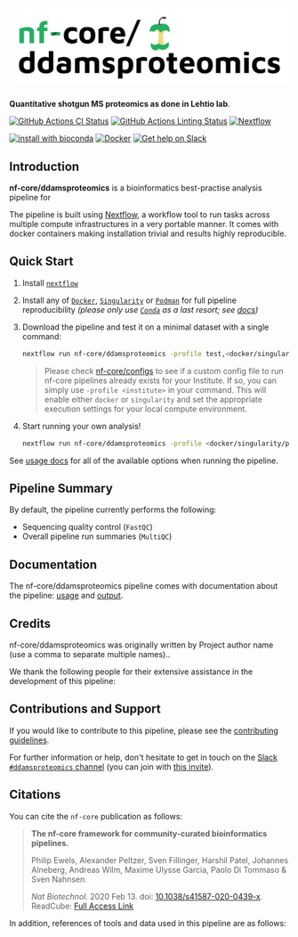 # ![nf-core/ddamsproteomics](docs/images/nf-core-ddamsproteomics_logo.png)

**Quantitative shotgun MS proteomics as done in Lehtio lab**.

[![GitHub Actions CI Status](https://github.com/nf-core/ddamsproteomics/workflows/nf-core%20CI/badge.svg)](https://github.com/nf-core/ddamsproteomics/actions)
[![GitHub Actions Linting Status](https://github.com/nf-core/ddamsproteomics/workflows/nf-core%20linting/badge.svg)](https://github.com/nf-core/ddamsproteomics/actions)
[![Nextflow](https://img.shields.io/badge/nextflow-%E2%89%A520.04.0-brightgreen.svg)](https://www.nextflow.io/)

[![install with bioconda](https://img.shields.io/badge/install%20with-bioconda-brightgreen.svg)](https://bioconda.github.io/)
[![Docker](https://img.shields.io/docker/automated/nfcore/ddamsproteomics.svg)](https://hub.docker.com/r/nfcore/ddamsproteomics)
[![Get help on Slack](http://img.shields.io/badge/slack-nf--core%20%23ddamsproteomics-4A154B?logo=slack)](https://nfcore.slack.com/channels/ddamsproteomics)

## Introduction

<!-- TODO nf-core: Write a 1-2 sentence summary of what data the pipeline is for and what it does -->
**nf-core/ddamsproteomics** is a bioinformatics best-practise analysis pipeline for

The pipeline is built using [Nextflow](https://www.nextflow.io), a workflow tool to run tasks across multiple compute infrastructures in a very portable manner. It comes with docker containers making installation trivial and results highly reproducible.

## Quick Start

1. Install [`nextflow`](https://nf-co.re/usage/installation)

2. Install any of [`Docker`](https://docs.docker.com/engine/installation/), [`Singularity`](https://www.sylabs.io/guides/3.0/user-guide/) or [`Podman`](https://podman.io/) for full pipeline reproducibility _(please only use [`Conda`](https://conda.io/miniconda.html) as a last resort; see [docs](https://nf-co.re/usage/configuration#basic-configuration-profiles))_

3. Download the pipeline and test it on a minimal dataset with a single command:

    ```bash
    nextflow run nf-core/ddamsproteomics -profile test,<docker/singularity/podman/conda/institute>
    ```

    > Please check [nf-core/configs](https://github.com/nf-core/configs#documentation) to see if a custom config file to run nf-core pipelines already exists for your Institute. If so, you can simply use `-profile <institute>` in your command. This will enable either `docker` or `singularity` and set the appropriate execution settings for your local compute environment.

4. Start running your own analysis!

    <!-- TODO nf-core: Update the example "typical command" below used to run the pipeline -->

    ```bash
    nextflow run nf-core/ddamsproteomics -profile <docker/singularity/podman/conda/institute> --input '*_R{1,2}.fastq.gz' --genome GRCh37
    ```

See [usage docs](https://nf-co.re/ddamsproteomics/usage) for all of the available options when running the pipeline.

## Pipeline Summary

By default, the pipeline currently performs the following:

<!-- TODO nf-core: Fill in short bullet-pointed list of default steps of pipeline -->

* Sequencing quality control (`FastQC`)
* Overall pipeline run summaries (`MultiQC`)

## Documentation

The nf-core/ddamsproteomics pipeline comes with documentation about the pipeline: [usage](https://nf-co.re/ddamsproteomics/usage) and [output](https://nf-co.re/ddamsproteomics/output).

<!-- TODO nf-core: Add a brief overview of what the pipeline does and how it works -->

## Credits

nf-core/ddamsproteomics was originally written by Project author name (use a comma to separate multiple names)..

We thank the following people for their extensive assistance in the development
of this pipeline:

<!-- TODO nf-core: If applicable, make list of people who have also contributed -->

## Contributions and Support

If you would like to contribute to this pipeline, please see the [contributing guidelines](.github/CONTRIBUTING.md).

For further information or help, don't hesitate to get in touch on the [Slack `#ddamsproteomics` channel](https://nfcore.slack.com/channels/ddamsproteomics) (you can join with [this invite](https://nf-co.re/join/slack)).

## Citations

<!-- TODO nf-core: Add citation for pipeline after first release. Uncomment lines below and update Zenodo doi. -->
<!-- If you use  nf-core/ddamsproteomics for your analysis, please cite it using the following doi: [10.5281/zenodo.XXXXXX](https://doi.org/10.5281/zenodo.XXXXXX) -->

You can cite the `nf-core` publication as follows:

> **The nf-core framework for community-curated bioinformatics pipelines.**
>
> Philip Ewels, Alexander Peltzer, Sven Fillinger, Harshil Patel, Johannes Alneberg, Andreas Wilm, Maxime Ulysse Garcia, Paolo Di Tommaso & Sven Nahnsen.
>
> _Nat Biotechnol._ 2020 Feb 13. doi: [10.1038/s41587-020-0439-x](https://dx.doi.org/10.1038/s41587-020-0439-x).
> ReadCube: [Full Access Link](https://rdcu.be/b1GjZ)

In addition, references of tools and data used in this pipeline are as follows:

<!-- TODO nf-core: Add bibliography of tools and data used in your pipeline -->
